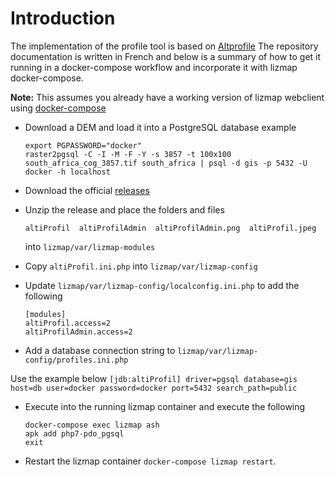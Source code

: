 # Introduction

The implementation of the profile tool is based on [Altprofile](https://github.com/arno974/lizmap-altiProfil)
The repository documentation is written in French and below is a summary of how to
get it running in a docker-compose workflow and incorporate it with lizmap docker-compose.

**Note:** This assumes you already have a working version of lizmap webclient using
[docker-compose](https://github.com/3liz/lizmap-docker-compose)

* Download a DEM and load it into a PostgreSQL database example
    ``` 
    export PGPASSWORD="docker"
    raster2pgsql -C -I -M -F -Y -s 3857 -t 100x100 south_africa_cog_3857.tif south_africa | psql -d gis -p 5432 -U docker -h localhost
    ```
* Download the official [releases](https://github.com/arno974/lizmap-altiProfil/releases)
* Unzip the release and place the folders and files
    ```
    altiProfil  altiProfilAdmin  altiProfilAdmin.png  altiProfil.jpeg
    ```
    into `lizmap/var/lizmap-modules`

* Copy `altiProfil.ini.php` into `lizmap/var/lizmap-config`
* Update `lizmap/var/lizmap-config/localconfig.ini.php` to add the following
    ```
    [modules]
    altiProfil.access=2
    altiProfilAdmin.access=2
    ```
* Add a database connection string to `lizmap/var/lizmap-config/profiles.ini.php`

Use the example below
    ```
    [jdb:altiProfil]
    driver=pgsql
    database=gis
    host=db
    user=docker
    password=docker
    port=5432
    search_path=public
    ```
* Execute into the running lizmap container and execute the following
    ``` 
    docker-compose exec lizmap ash
    apk add php7-pdo_pgsql
    exit
    ```

* Restart the lizmap container `docker-compose lizmap restart`.

